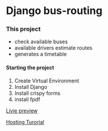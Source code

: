 # Django bus-routing


### This project
* check available buses 
* available drivers estimate routes  
* generates a timetable

#### Starting the project
1. Create Virtual Environment
2. Install Django
3. Install crispy forms
4. install fpdf

[Livie preview](https://bus-routing.herokuapp.com/)

[Hosting Turorial](https://dev.to/towernter/hosting-a-python-django-web-application-on-heroku-2i48)
